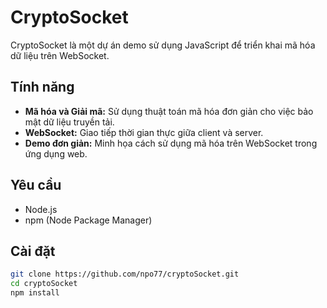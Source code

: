 # CryptoSocket

CryptoSocket là một dự án demo sử dụng JavaScript để triển khai mã hóa dữ liệu trên WebSocket.

## Tính năng

- **Mã hóa và Giải mã:** Sử dụng thuật toán mã hóa đơn giản cho việc bảo mật dữ liệu truyền tải.
- **WebSocket:** Giao tiếp thời gian thực giữa client và server.
- **Demo đơn giản:** Minh họa cách sử dụng mã hóa trên WebSocket trong ứng dụng web.

## Yêu cầu

- Node.js
- npm (Node Package Manager)

## Cài đặt

```bash
git clone https://github.com/npo77/cryptoSocket.git
cd cryptoSocket
npm install
